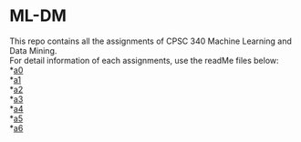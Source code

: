 # ML-DM

This repo contains all the assignments of CPSC 340 Machine Learning and Data Mining.<br>
For detail information of each assignments, use the readMe files below:<br>
*[a0](u7p1b_a0/README.md)<br>
*[a1](u7p1b_a1/README.md)<br>
*[a2](g5e0b_u7p1b_a2/README.md)<br>
*[a3](g5e0b_u7p1b_a3/README.md)<br>
*[a4](p7k1b_u7p1b_a4/README.md)<br>
*[a5](p7k1b_u7p1b_a5/README.md)<br>
*[a6](u7p1b_a6/README.md)<br>
